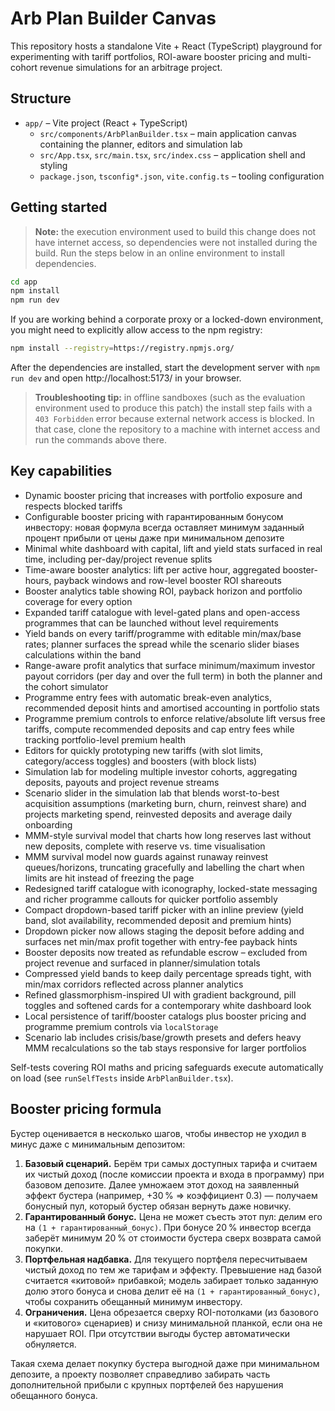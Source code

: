 # Arb Plan Builder Canvas

This repository hosts a standalone Vite + React (TypeScript) playground for experimenting with tariff portfolios, ROI-aware booster pricing and multi-cohort revenue simulations for an arbitrage project.

## Structure

- `app/` – Vite project (React + TypeScript)
  - `src/components/ArbPlanBuilder.tsx` – main application canvas containing the planner, editors and simulation lab
  - `src/App.tsx`, `src/main.tsx`, `src/index.css` – application shell and styling
  - `package.json`, `tsconfig*.json`, `vite.config.ts` – tooling configuration

## Getting started

> **Note:** the execution environment used to build this change does not have internet access, so dependencies were not installed during the build. Run the steps below in an online environment to install dependencies.

```bash
cd app
npm install
npm run dev
```

If you are working behind a corporate proxy or a locked-down environment, you might need to explicitly allow access to the npm registry:

```bash
npm install --registry=https://registry.npmjs.org/
```

After the dependencies are installed, start the development server with `npm run dev` and open http://localhost:5173/ in your browser.

> **Troubleshooting tip:** in offline sandboxes (such as the evaluation environment used to produce this patch) the install step fails with a `403 Forbidden` error because external network access is blocked. In that case, clone the repository to a machine with internet access and run the commands above there.

## Key capabilities

- Dynamic booster pricing that increases with portfolio exposure and respects blocked tariffs
- Configurable booster pricing with гарантированным бонусом инвестору: новая формула всегда оставляет минимум заданный процент прибыли от цены даже при минимальном депозите
- Minimal white dashboard with capital, lift and yield stats surfaced in real time, including per-day/project revenue splits
- Time-aware booster analytics: lift per active hour, aggregated booster-hours, payback windows and row-level booster ROI shareouts
- Booster analytics table showing ROI, payback horizon and portfolio coverage for every option
- Expanded tariff catalogue with level-gated plans and open-access programmes that can be launched without level requirements
- Yield bands on every tariff/programme with editable min/max/base rates; planner surfaces the spread while the scenario slider biases calculations within the band
- Range-aware profit analytics that surface minimum/maximum investor payout corridors (per day and over the full term) in both the planner and the cohort simulator
- Programme entry fees with automatic break-even analytics, recommended deposit hints and amortised accounting in portfolio stats
- Programme premium controls to enforce relative/absolute lift versus free tariffs, compute recommended deposits and cap entry fees while tracking portfolio-level premium health
- Editors for quickly prototyping new tariffs (with slot limits, category/access toggles) and boosters (with block lists)
- Simulation lab for modeling multiple investor cohorts, aggregating deposits, payouts and project revenue streams
- Scenario slider in the simulation lab that blends worst-to-best acquisition assumptions (marketing burn, churn, reinvest share) and projects marketing spend, reinvested deposits and average daily onboarding
- MMM-style survival model that charts how long reserves last without new deposits, complete with reserve vs. time visualisation
- MMM survival model now guards against runaway reinvest queues/horizons, truncating gracefully and labelling the chart when limits are hit instead of freezing the page
- Redesigned tariff catalogue with iconography, locked-state messaging and richer programme callouts for quicker portfolio assembly
- Compact dropdown-based tariff picker with an inline preview (yield band, slot availability, recommended deposit and premium hints)
- Dropdown picker now allows staging the deposit before adding and surfaces net min/max profit together with entry-fee payback hints
- Booster deposits now treated as refundable escrow – excluded from project revenue and surfaced in planner/simulation totals
- Compressed yield bands to keep daily percentage spreads tight, with min/max corridors reflected across planner analytics
- Refined glassmorphism-inspired UI with gradient background, pill toggles and softened cards for a contemporary white dashboard look
- Local persistence of tariff/booster catalogs plus booster pricing and programme premium controls via `localStorage`
- Scenario lab includes crisis/base/growth presets and defers heavy MMM recalculations so the tab stays responsive for larger portfolios

Self-tests covering ROI maths and pricing safeguards execute automatically on load (see `runSelfTests` inside `ArbPlanBuilder.tsx`).

## Booster pricing formula

Бустер оценивается в несколько шагов, чтобы инвестор не уходил в минус даже с минимальным депозитом:

1. **Базовый сценарий.** Берём три самых доступных тарифа и считаем их чистый доход (после комиссии проекта и входа в программу) при базовом депозите. Далее умножаем этот доход на заявленный эффект бустера (например, +30 % ⇒ коэффициент 0.3) — получаем бонусный пул, который бустер обязан вернуть даже новичку.
2. **Гарантированный бонус.** Цена не может съесть этот пул: делим его на `(1 + гарантированный_бонус)`. При бонусе 20 % инвестор всегда заберёт минимум 20 % от стоимости бустера сверх возврата самой покупки.
3. **Портфельная надбавка.** Для текущего портфеля пересчитываем чистый доход по тем же тарифам и эффекту. Превышение над базой считается «китовой» прибавкой; модель забирает только заданную долю этого бонуса и снова делит её на `(1 + гарантированный_бонус)`, чтобы сохранить обещанный минимум инвестору.
4. **Ограничения.** Цена обрезается сверху ROI-потолками (из базового и «китового» сценариев) и снизу минимальной планкой, если она не нарушает ROI. При отсутствии выгоды бустер автоматически обнуляется.

Такая схема делает покупку бустера выгодной даже при минимальном депозите, а проекту позволяет справедливо забирать часть дополнительной прибыли с крупных портфелей без нарушения обещанного бонуса.
